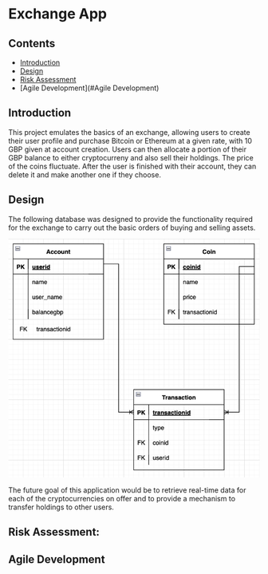 # Exchange App 

## Contents

* [Introduction](#Introduction)
* [Design](#Design)
* [Risk Assessment](#Risk-Assessment)
* [Agile Development](#Agile Development)

## Introduction
This project emulates the basics of an exchange, allowing users to create their user profile and purchase Bitcoin or 
Ethereum at a given rate, with 10 GBP given at account creation. Users can then allocate a portion of their GBP 
balance to either cryptocurreny and also sell their holdings. The price of the coins fluctuate. After the user is
finished with their account, they can delete it and make another one if they choose.

## Design
The following database was designed to provide the functionality required for the exchange to carry out the basic orders of buying and selling assets.

![ERD](https://github.com/GurjinderB/exchange-app/blob/main/figures/project1erd.png)

The future goal of this application would be to retrieve real-time data for each of the cryptocurrencies on offer and to provide a mechanism to transfer holdings to
other users.

## Risk Assessment:

## Agile Development
